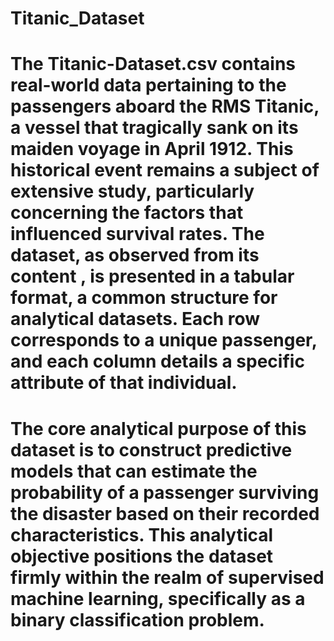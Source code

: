 # Titanic_Dataset
# The Titanic-Dataset.csv contains real-world data pertaining to the passengers aboard the RMS Titanic, a vessel that tragically sank on its maiden voyage in April 1912. This historical event remains a subject of extensive study, particularly concerning the factors that influenced survival rates. The dataset, as observed from its content , is presented in a tabular format, a common structure for analytical datasets. Each row corresponds to a unique passenger, and each column details a specific attribute of that individual.   

# The core analytical purpose of this dataset is to construct predictive models that can estimate the probability of a passenger surviving the disaster based on their recorded characteristics. This analytical objective positions the dataset firmly within the realm of supervised machine learning, specifically as a binary classification problem.
